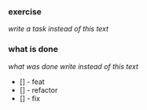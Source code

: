 ### exercise

_write a task instead of this text_

### what is done

_what was done write instead of this text_


- [] - feat
- [] - refactor
- [] - fix